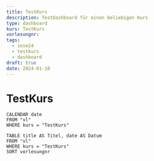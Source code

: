 ```yaml
---
title: TestKurs
description: TestDashboard für einen beliebigen Kurs
type: dashboard
kurs: TestKurs
vorlesungnr: 
tags:
  - sose24
  - testkurs
  - dashboard
draft: true
date: 2024-01-10
---
```


# TestKurs

```dataview
CALENDAR date
FROM "vl"
WHERE kurs = "TestKurs"
```

```dataview
TABLE title AS Titel, date AS Datum
FROM "vl"
WHERE kurs = "TestKurs"
SORT vorlesungnr
```
